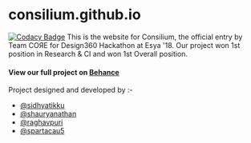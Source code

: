 # consilium.github.io
[![Codacy Badge](https://api.codacy.com/project/badge/Grade/147c735b028d4aeca9a13673e365fc11)](https://www.codacy.com/app/sidhyatikku/consilium.github.io_2?utm_source=github.com&amp;utm_medium=referral&amp;utm_content=sidhyatikku/consilium.github.io&amp;utm_campaign=Badge_Grade)
This is the website for Consilium, the official entry by Team COЯE for Design360 Hackathon at Esya '18. Our project won 1st position in Research & CI and won 1st Overall position.

#### View our full project on [Behance](https://www.behance.net/gallery/69248481/Consilium)

Project designed and developed by :-
* [@sidhyatikku](https://github.com/sidhyatikku)
* [@shauryanathan](https://github.com/shauryanathan)
* [@raghavpuri](https://github.com/raghavpuri)
* [@spartacau5](https://github.com/Spartacau5)
